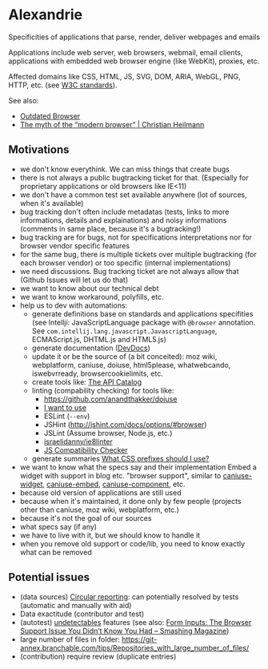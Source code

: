 # Alexandrie

Specificities of applications that parse, render, deliver webpages and emails

Applications include web server, web browsers, webmail, email clients, applications with embedded web browser engine (like WebKit), proxies, etc.

Affected domains like CSS, HTML, JS, SVG, DOM, ARIA, WebGL, PNG, HTTP, etc. (see [W3C standards](http://www.w3.org/standards/)).

See also:

- [Outdated Browser](http://outdatedbrowser.com)
- [The myth of the “modern browser” | Christian Heilmann](http://christianheilmann.com/2012/08/03/the-myth-of-the-modern-browser/)

## Motivations

- we don't know everythink. We can miss things that create bugs
- there is not always a public bugtracking ticket for that. (Especially for proprietary applications or old browsers like IE<11)
- we don't have a common test set available anywhere (lot of sources, when it's available)
- bug tracking don't often include metadatas (tests, links to more informations, details and explainations) and noisy informations (comments in same place, because it's a bugtracking!)
- bug tracking are for bugs, not for specifications interpretations nor for browser vendor specific features
- for the same bug, there is multiple tickets over multiple bugtracking (for each browser vendor) or too specific (internal implementations)
- we need discussions. Bug tracking ticket are not always allow that (Github Issues will let us do that)
- we want to know about our technical debt
- we want to know workaround, polyfills, etc.
- help us to dev with automations: 
	* generate definitions base on standards and applications specifities (see Intellji: JavaScriptLanguage package with `@browser` annotation. See `com.intellij.lang.javascript.JavascriptLanguage`, ECMAScript.js, DHTML.js and HTML5.js)
	* generate documentation ([DevDocs](http://devdocs.io/))
	* update it or be the source of (a bit conceited): moz wiki, webplatform, caniuse, doiuse, html5please, whatwebcando, iswebvrready, browsercookielimits, etc.
	* create tools like: [The API Catalog](https://developer.microsoft.com/en-us/microsoft-edge/platform/catalog/)
	* linting (compability checking) for tools like:
		- https://github.com/anandthakker/doiuse
		- [I want to use](http://www.iwanttouse.com/)
		- ESLint (`--env`)
		- JSHint (http://jshint.com/docs/options/#browser)
		- JSLint (Assume browser, Node.js, etc.)
		- [israelidanny/ie8linter](https://github.com/israelidanny/ie8linter)
		- [JS Compatibility Checker](http://jscc.info/)
	* generate summaries [What CSS prefixes should I use?](http://shouldiprefix.com/)
- we want to know what the specs say and their implementation
	Embed a widget with support in blog etc. "browser support", similar to [caniuse-widget](https://github.com/andismith/caniuse-widget), [caniuse-embed](https://github.com/ireade/caniuse-embed/), [caniuse-component](https://github.com/una/caniuse-component), etc.
- because old version of applications are still used
- because when it's maintained, it done only by few people (projects other than caniuse, moz wiki, webplatform, etc.)
- because it's not the goal of our sources
- what specs say (if any)
- we have to live with it, but we should know to handle it
- when you remove old support or code/lib, you need to know exactly what can be removed

## Potential issues

- (data sources) [Circular reporting](https://en.wikipedia.org/wiki/Circular_reporting): can potentially resolved by tests (automatic and manually with aid)
- Data exactitude (contributor and test)
- (autotest) [undetectables](https://github.com/Modernizr/Modernizr/wiki/Undetectables) features (see also: [Form Inputs: The Browser Support Issue You Didn’t Know You Had – Smashing Magazine](http://www.smashingmagazine.com/2015/05/05/form-inputs-browser-support-issue/))
- large number of files in folder: https://git-annex.branchable.com/tips/Repositories_with_large_number_of_files/
- (contribution) require review (duplicate entries)
